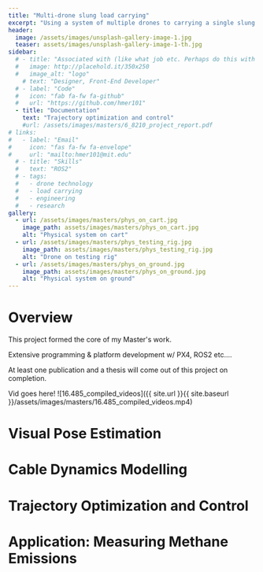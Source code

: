 ```yaml
---
title: "Multi-drone slung load carrying"
excerpt: "Using a system of multiple drones to carrying a single slung load. Allows the carrying of heavier loads with more precise![alt text](phys_on_ground.jpg)."
header:
  image: /assets/images/unsplash-gallery-image-1.jpg
  teaser: assets/images/unsplash-gallery-image-1-th.jpg
sidebar:
  # - title: "Associated with (like what job etc. Perhaps do this with tags instead)"
  #   image: http://placehold.it/350x250
  #   image_alt: "logo"
    # text: "Designer, Front-End Developer"
  # - label: "Code"
  #   icon: "fab fa-fw fa-github"
  #   url: "https://github.com/hmer101"
  - title: "Documentation"
    text: "Trajectory optimization and control"
    #url: /assets/images/masters/6_8210_project_report.pdf
# links:
#   - label: "Email"
#     icon: "fas fa-fw fa-envelope"
#     url: "mailto:hmer101@mit.edu"
  # - title: "Skills"
  #   text: "ROS2"
  # - tags:
  #   - drone technology
  #   - load carrying
  #   - engineering
  #   - research
gallery:
  - url: /assets/images/masters/phys_on_cart.jpg
    image_path: assets/images/masters/phys_on_cart.jpg
    alt: "Physical system on cart"
  - url: /assets/images/masters/phys_testing_rig.jpg
    image_path: assets/images/masters/phys_testing_rig.jpg
    alt: "Drone on testing rig"
  - url: /assets/images/masters/phys_on_ground.jpg
    image_path: assets/images/masters/phys_on_ground.jpg
    alt: "Physical system on ground"
---
```


# Overview
This project formed the core of my Master's work.

Extensive programming & platform development w/ PX4, ROS2 etc....

At least one publication and a thesis will come out of this project on completion.

Vid goes here!
![16.485_compiled_videos]({{ site.url }}{{ site.baseurl }}/assets/images/masters/16.485_compiled_videos.mp4)


# Visual Pose Estimation


# Cable Dynamics Modelling


# Trajectory Optimization and Control


# Application: Measuring Methane Emissions